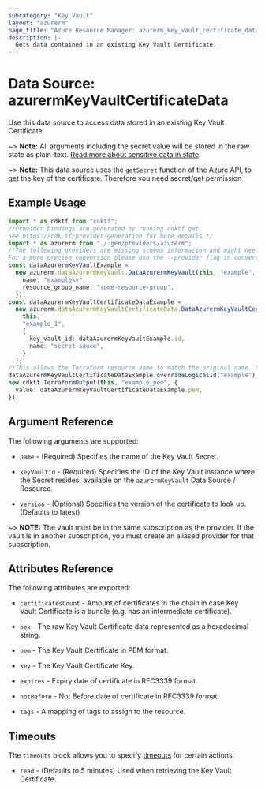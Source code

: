 ```yaml
---
subcategory: "Key Vault"
layout: "azurerm"
page_title: "Azure Resource Manager: azurerm_key_vault_certificate_data"
description: |-
  Gets data contained in an existing Key Vault Certificate.
---
```


# Data Source: azurermKeyVaultCertificateData

Use this data source to access data stored in an existing Key Vault Certificate.

\~> **Note:** All arguments including the secret value will be stored in the raw state as plain-text.
[Read more about sensitive data in state](/docs/state/sensitive-data.html).

\~> **Note:** This data source uses the `getSecret` function of the Azure API, to get the key of the certificate. Therefore you need secret/get permission

## Example Usage

```typescript
import * as cdktf from "cdktf";
/*Provider bindings are generated by running cdktf get.
See https://cdk.tf/provider-generation for more details.*/
import * as azurerm from "./.gen/providers/azurerm";
/*The following providers are missing schema information and might need manual adjustments to synthesize correctly: azurerm.
For a more precise conversion please use the --provider flag in convert.*/
const dataAzurermKeyVaultExample =
  new azurerm.dataAzurermKeyVault.DataAzurermKeyVault(this, "example", {
    name: "examplekv",
    resource_group_name: "some-resource-group",
  });
const dataAzurermKeyVaultCertificateDataExample =
  new azurerm.dataAzurermKeyVaultCertificateData.DataAzurermKeyVaultCertificateData(
    this,
    "example_1",
    {
      key_vault_id: dataAzurermKeyVaultExample.id,
      name: "secret-sauce",
    }
  );
/*This allows the Terraform resource name to match the original name. You can remove the call if you don't need them to match.*/
dataAzurermKeyVaultCertificateDataExample.overrideLogicalId("example");
new cdktf.TerraformOutput(this, "example_pem", {
  value: dataAzurermKeyVaultCertificateDataExample.pem,
});

```

## Argument Reference

The following arguments are supported:

*   `name` - (Required) Specifies the name of the Key Vault Secret.

*   `keyVaultId` - (Required) Specifies the ID of the Key Vault instance where the Secret resides, available on the `azurermKeyVault` Data Source / Resource.

*   `version` - (Optional) Specifies the version of the certificate to look up.  (Defaults to latest)

\~> **NOTE:** The vault must be in the same subscription as the provider. If the vault is in another subscription, you must create an aliased provider for that subscription.

## Attributes Reference

The following attributes are exported:

*   `certificatesCount` - Amount of certificates in the chain in case Key Vault Certificate is a bundle (e.g. has an intermediate certificate).

*   `hex` - The raw Key Vault Certificate data represented as a hexadecimal string.

*   `pem` - The Key Vault Certificate in PEM format.

*   `key` - The Key Vault Certificate Key.

*   `expires` - Expiry date of certificate in RFC3339 format.

*   `notBefore` - Not Before date of certificate in RFC3339 format.

*   `tags` - A mapping of tags to assign to the resource.

## Timeouts

The `timeouts` block allows you to specify [timeouts](https://www.terraform.io/language/resources/syntax#operation-timeouts) for certain actions:

* `read` - (Defaults to 5 minutes) Used when retrieving the Key Vault Certificate.
